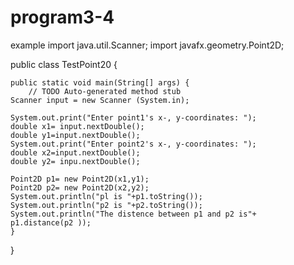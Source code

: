 # program3-4
example
import java.util.Scanner;
import javafx.geometry.Point2D;

public class TestPoint20 {

	public static void main(String[] args) {
		// TODO Auto-generated method stub
    Scanner input = new Scanner (System.in);
    
    System.out.print("Enter point1's x-, y-coordinates: ");
    double x1= input.nextDouble();
    double y1=input.nextDouble();
    System.out.print("Enter point2's x-, y-coordinates: ");
    double x2=input.nextDouble();
    double y2= inpu.nextDouble();
    
    Point2D p1= new Point2D(x1,y1);
    Point2D p2= new Point2D(x2,y2);
    System.out.println("pl is "+p1.toString());
    System.out.println("p2 is "+p2.toString());
    System.out.println("The distence between p1 and p2 is"+
    p1.distance(p2 ));
	}

}
